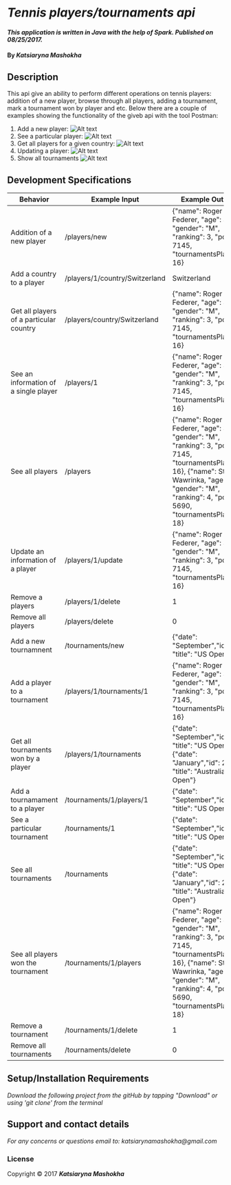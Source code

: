 # _Tennis players/tournaments api_
####  _This application is written in Java with the help of Spark. Published on 08/25/2017._
#### By _**Katsiaryna Mashokha**_
## Description
This api give an ability to perform different operations on tennis players: addition of a new player, browse through all players, adding a tournament, mark a tournament won by player and etc. Below there are a couple of examples showing the functionality of the giveb api with the tool Postman:
1) Add a new player: ![Alt text](img/addAPlayer.png)
2) See a particular player: ![Alt text](img/player.png)
3) Get all players for a given country:  ![Alt text](img/getAllPlayers.png)
4) Updating a player: ![Alt text](img/update.png)
5) Show all tournaments ![Alt text](img/allTournaments.png)

## Development Specifications
| Behavior      | Example Input         | Example Output        |
| ------------- | ------------- | ------------- |
| Addition of a new player|/players/new|{"name": Roger Federer, "age": 36, "gender": "M", "ranking": 3, "points": 7145, "tournamentsPlayed": 16}|
| Add a country to a player|/players/1/country/Switzerland| Switzerland|
| Get all players of a particular country|/players/country/Switzerland|{"name": Roger Federer, "age": 36, "gender": "M", "ranking": 3, "points": 7145, "tournamentsPlayed": 16}|
| See an information of a single player |/players/1|{"name": Roger Federer, "age": 36, "gender": "M", "ranking": 3, "points": 7145, "tournamentsPlayed": 16}|
| See all players | /players |{"name": Roger Federer, "age": 36, "gender": "M", "ranking": 3, "points": 7145, "tournamentsPlayed": 16}, {"name": Stan Wawrinka, "age": 32, "gender": "M", "ranking": 4, "points": 5690, "tournamentsPlayed": 18}|
| Update an information of a player |/players/1/update|{"name": Roger Federer, "age": 37, "gender": "M", "ranking": 3, "points": 7145, "tournamentsPlayed": 16}|
| Remove a players | /players/1/delete |1|
| Remove all players | /players/delete |0|
| Add a new tournamnent | /tournaments/new | {"date": "September","id": 1, "title": "US Open"}|
| Add a player to a tournament | /players/1/tournaments/1 |{"name": Roger Federer, "age": 36, "gender": "M", "ranking": 3, "points": 7145, "tournamentsPlayed": 16} |
| Get all tournaments won by a player | /players/1/tournaments |{"date": "September","id": 1, "title": "US Open"}, {"date": "January","id": 2, "title": "Australian Open"} |
| Add a tournamament to a player | /tournaments/1/players/1 | {"date": "September","id": 1, "title": "US Open"} |
| See a particular tournament | /tournaments/1 |{"date": "September","id": 1, "title": "US Open"}  |
| See all tournaments | /tournaments | {"date": "September","id": 1, "title": "US Open"}, {"date": "January","id": 2, "title": "Australian Open"} |
| See all players won the tournament | /tournaments/1/players |{"name": Roger Federer, "age": 36, "gender": "M", "ranking": 3, "points": 7145, "tournamentsPlayed": 16}, {"name": Stan Wawrinka, "age": 32, "gender": "M", "ranking": 4, "points": 5690, "tournamentsPlayed": 18} |
| Remove a tournament | /tournaments/1/delete | 1 |
| Remove all tournaments | /tournaments/delete | 0 |


## Setup/Installation Requirements
_Download the following project from the gitHub by tapping "Download" or using 'git clone' from the terminal_

## Support and contact details
_For any concerns or questions email to: katsiarynamashokha@gmail.com_

### License
Copyright © 2017 **_Katsiaryna Mashokha_**
